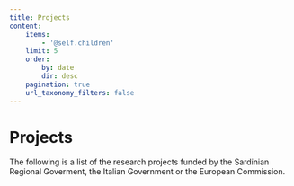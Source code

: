 ```yaml
---
title: Projects
content:
    items:
        - '@self.children'
    limit: 5
    order:
        by: date
        dir: desc
    pagination: true
    url_taxonomy_filters: false
---
```


# Projects 

The following is a list of the research projects funded by the Sardinian Regional Goverment, the Italian Government or the European Commission.